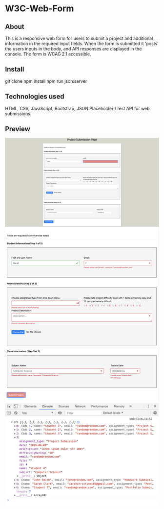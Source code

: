 # W3C-Web-Form

## About
This is a responsive web form for users to submit a project and additional information in the required input fields.  When the form is submitted it 'posts' the users inputs in the body, and API responses are displayed in the console. The form is WCAG 2.1 accessible.

## Install
git clone
npm install
npm run json:server

## Technologies used
HTML, CSS, JavaScript, Bootstrap, JSON Placeholder / rest API for web submissions.

## Preview
![GitHub Logo](public/image/web-form.png)
![GitHub Logo](public/image/incomplete.png)
![GitHub Logo](public/image/Console.png)



